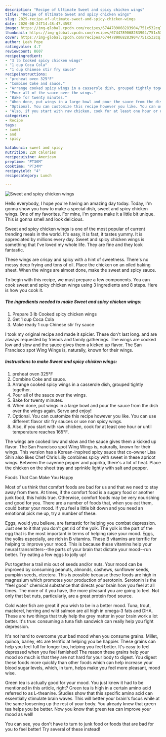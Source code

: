 ```yaml
---
description: "Recipe of Ultimate Sweet and spicy chicken wings"
title: "Recipe of Ultimate Sweet and spicy chicken wings"
slug: 2029-recipe-of-ultimate-sweet-and-spicy-chicken-wings
date: 2020-08-24T14:48:47.459Z
image: https://img-global.cpcdn.com/recipes/6744789068283904/751x532cq70/sweet-and-spicy-chicken-wings-recipe-main-photo.jpg
thumbnail: https://img-global.cpcdn.com/recipes/6744789068283904/751x532cq70/sweet-and-spicy-chicken-wings-recipe-main-photo.jpg
cover: https://img-global.cpcdn.com/recipes/6744789068283904/751x532cq70/sweet-and-spicy-chicken-wings-recipe-main-photo.jpg
author: Leah Pope
ratingvalue: 4.7
reviewcount: 8607
recipeingredient:
- "3 lb Cooked spicy chicken wings"
- "1 cup Coca Cola"
- "1 cup Chinese stir fry sauce"
recipeinstructions:
- "preheat oven 325°F"
- "Combine Coke and sauce."
- "Arrange cooked spicy wings in a casserole dish, grouped tightly together."
- "Pour all of the sauce over the wings."
- "Bake for twenty minutes."
- "When done, put wings in a large bowl and pour the sauce from the dish over the wings again. Serve and enjoy!"
- "Optional. You can customize this recipe however you like. You can use different flavor stir fry sauces or use non spicy wings."
- "Also, if you start with raw chicken, cook for at least one hour or until temperature reaches 165°F."
categories:
- Recipe
tags:
- sweet
- and
- spicy

katakunci: sweet and spicy 
nutrition: 220 calories
recipecuisine: American
preptime: "PT36M"
cooktime: "PT34M"
recipeyield: "4"
recipecategory: Lunch

---
```



![Sweet and spicy chicken wings](https://img-global.cpcdn.com/recipes/6744789068283904/751x532cq70/sweet-and-spicy-chicken-wings-recipe-main-photo.jpg)

Hello everybody, I hope you're having an amazing day today. Today, I'm gonna show you how to make a special dish, sweet and spicy chicken wings. One of my favorites. For mine, I'm gonna make it a little bit unique. This is gonna smell and look delicious.

Sweet and spicy chicken wings is one of the most popular of current trending meals in the world. It's easy, it is fast, it tastes yummy. It is appreciated by millions every day. Sweet and spicy chicken wings is something that I've loved my whole life. They are fine and they look fantastic.

These wings are crispy and spicy with a hint of sweetness. There&#39;s no messy deep frying and tons of oil. Place the chicken on an oiled baking sheet. When the wings are almost done, make the sweet and spicy sauce.


To begin with this recipe, we must prepare a few components. You can cook sweet and spicy chicken wings using 3 ingredients and 8 steps. Here is how you cook it.

<!--inarticleads1-->

##### The ingredients needed to make Sweet and spicy chicken wings:

1. Prepare 3 lb Cooked spicy chicken wings
1. Get 1 cup Coca Cola
1. Make ready 1 cup Chinese stir fry sauce


I took my original recipe and made it spicier. These don&#39;t last long. and are always requested by friends and family gatherings. The wings are cooked low and slow and the sauce gives them a kicked up flavor. The San Francisco spot Wing Wings is, naturally, known for their wings. 

<!--inarticleads2-->

##### Instructions to make Sweet and spicy chicken wings:

1. preheat oven 325°F
1. Combine Coke and sauce.
1. Arrange cooked spicy wings in a casserole dish, grouped tightly together.
1. Pour all of the sauce over the wings.
1. Bake for twenty minutes.
1. When done, put wings in a large bowl and pour the sauce from the dish over the wings again. Serve and enjoy!
1. Optional. You can customize this recipe however you like. You can use different flavor stir fry sauces or use non spicy wings.
1. Also, if you start with raw chicken, cook for at least one hour or until temperature reaches 165°F.


The wings are cooked low and slow and the sauce gives them a kicked up flavor. The San Francisco spot Wing Wings is, naturally, known for their wings. This version has a Korean-inspired spicy sauce that co-owner Lisa Shin also likes Chef Chris Lilly combines spicy with sweet in these apricot wings. Between the cayenne pepper and paprika, there&#39;s a lot of heat. Place the chicken on the sheet tray and sprinkle lightly with salt and pepper. 

Foods That Can Make You Happy


Most of us think that comfort foods are bad for us and that we need to stay away from them. At times, if the comfort food is a sugary food or another junk food, this holds true. Otherwise, comfort foods may be very nourishing and good for you. There are a number of foods that, when you eat them, could better your mood. If you feel a little bit down and you need an emotional pick me up, try a number of these.

Eggs, would you believe, are fantastic for helping you combat depression. Just see to it that you don't get rid of the yolk. The yolk is the part of the egg that is the most important in terms of helping raise your mood. Eggs, the yolks especially, are rich in B vitamins. These B vitamins are terrific for helping to improve your mood. This is because these vitamins help your neural transmitters--the parts of your brain that dictate your mood--run better. Try eating a few eggs to jolly up!

Put together a trail mix out of seeds and/or nuts. Your mood can be improved by consuming peanuts, almonds, cashews, sunflower seeds, pumpkin seeds, etcetera. This is possible because these foods are high in magnesium which promotes your production of serotonin. Serotonin is the "feel good" chemical substance that directs your brain how you feel at all times. The more of it you have, the more pleasant you are going to feel. Not only that but nuts, particularly, are a great protein food source.

Cold water fish are great if you wish to be in a better mood. Tuna, trout, mackerel, herring and wild salmon are all high in omega-3 fats and DHA. These are two things that truly help the grey matter in your brain work a lot better. It's true: consuming a tuna fish sandwich can really help you fight depression. 

It's not hard to overcome your bad mood when you consume grains. Millet, quinoa, barley, etc are terrific at helping you be happier. These grains can help you feel full for longer too, helping you feel better. It's easy to feel depressed when you feel famished! The reason these grains help your mood so much is that they are not hard for your body to digest. You digest these foods more quickly than other foods which can help increase your blood sugar levels, which, in turn, helps make you feel more pleasant, mood wise.

Green tea is actually good for your mood. You just knew it had to be mentioned in this article, right? Green tea is high in a certain amino acid referred to as L-theanine. Studies show that this specific amino acid can essentially stimulate brain waves. This will better your brain's focus while at the same loosening up the rest of your body. You already knew that green tea helps you be better. Now you know that green tea can improve your mood as well!

You can see, you don't have to turn to junk food or foods that are bad for you to feel better! Try several of these instead!

